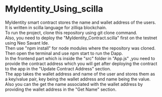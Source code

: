 # MyIdentity_Using_scilla
MyIdentity smart contract stores the name and wallet address of the users. It is written in scilla language for zilliqa blockchain.  
To run the project, clone this repository using git clone command.  
Also, you need to deploy the "MyIdentity_Contract.scilla" first on the testnet using Neo Savant Ide.  
Then use "npm install" for node modules where the repository was cloned.  
Then open the terminal and use npm start to run the Dapp.  
In the frontend part which is inside the "src" folder in "App.js" ,you need to provide the contract address which you will get after deploying the contract to the app in the "Update Contract Address" section.  
The app takes the wallet address and name of the user and stores them as a key/value pair, key being the wallet address and name being the value.  
Also you can the get the name associated with the wallet address by providing the wallet address in the "Get Name" section.  
